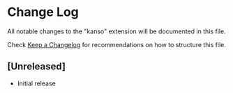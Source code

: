 # Change Log

All notable changes to the "kanso" extension will be documented in this file.

Check [Keep a Changelog](http://keepachangelog.com/) for recommendations on how to structure this file.

## [Unreleased]

- Initial release